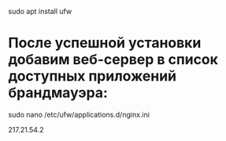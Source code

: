 sudo apt install ufw

# После успешной установки добавим веб-сервер в список доступных приложений брандмауэра:
sudo nano /etc/ufw/applications.d/nginx.ini

217.21.54.2
